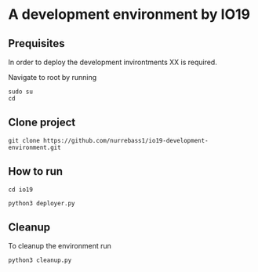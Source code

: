 # A development environment by IO19


## Prequisites
In order to deploy the development invirontments XX is required.

Navigate to root by running 

```
sudo su
cd
```
## Clone project
```
git clone https://github.com/nurrebass1/io19-development-environment.git 
```

## How to run
```
cd io19

python3 deployer.py
```

## Cleanup
To cleanup the environment run

```
python3 cleanup.py
```




